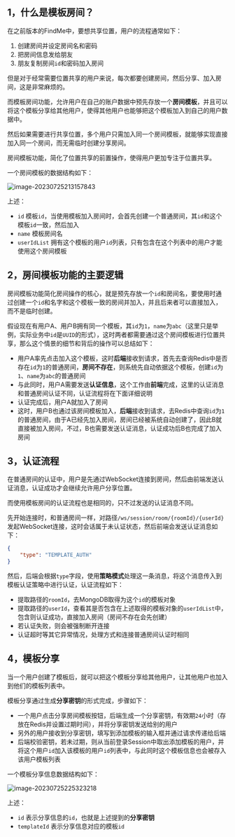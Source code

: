 ## 1，什么是模板房间？

在之前版本的FindMe中，要想共享位置，用户的流程通常如下：

1. 创建房间并设定房间名和密码
2. 把房间信息发给朋友
3. 朋友复制房间`id`和密码加入房间

但是对于经常需要位置共享的用户来说，每次都要创建房间，然后分享、加入房间，这是非常麻烦的。

而模板房间功能，允许用户在自己的账户数据中预先存放一个**房间模板**，并且可以将这个模板分享给其他用户，使得其他用户也能够把这个模板加入到自己的用户数据中。

然后如果需要进行共享位置，多个用户只需加入同一个房间模板，就能够实现直接加入同一个房间，而无需临时创建分享房间。

房间模板功能，简化了位置共享的前置操作，使得用户更加专注于位置共享。

一个房间模板的数据结构如下：

![image-20230725213157843](https://swsk33-note.oss-cn-shanghai.aliyuncs.com/undefinedimage-20230725213157843.png)

上述：

- `id` 模板`id`，当使用模板加入房间时，会首先创建一个普通房间，其`id`和这个模板`id`一致，然后加入
- `name` 模板房间名
- `userIdList` 拥有这个模板的用户`id`列表，只有包含在这个列表中的用户才能使用这个房间模板

## 2，房间模板功能的主要逻辑

房间模板功能简化房间操作的核心，就是预先存放一个`id`和房间名，要使用时通过创建一个`id`和名字和这个模板一致的房间并加入，并且后来者可以直接加入，而不是临时创建。

假设现在有用户A、用户B拥有同一个模板，其`id`为`1`，`name`为`abc`（这里只是举例，实际业务中`id`是`UUID`的形式），这时两者都需要通过这个房间模板进行位置共享，那么这个情景的细节和背后的操作可以总结如下：

- 用户A率先点击加入这个模板，这时**后端**接收到请求，首先去查询Redis中是否存在`id`为`1`的普通房间，**房间不存在**，则系统先自动依据这个模板，创建`id`为`1`、`name`为`abc`的普通房间
- 与此同时，用户A需要发送**认证信息**，这个工作由**前端**完成，这里的认证消息和普通房间认证不同，认证流程将在下面详细说明
- 认证完成后，用户A就加入了房间
- 这时，用户B也通过该房间模板加入，**后端**接收到请求，去Redis中查询`id`为`1`的普通房间，由于A已经先加入房间，房间已经被系统自动创建了，因此B就直接被加入房间，不过，B也需要发送认证消息，认证成功后B也完成了加入房间

## 3，认证流程

在普通房间的认证中，用户是先通过WebSocket连接到房间，然后由前端发送认证消息，认证成功才会继续允许用户分享位置。

而使用模板房间的认证流程也是相同的，只不过发送的认证消息不同。

先开始连接时，和普通房间一样，对路径`/ws/session/room/{roomId}/{userId}`发起WebSocket连接，这时会话属于未认证状态，然后前端会发送认证消息如下：

```json
{
	"type": "TEMPLATE_AUTH"
}
```

然后，后端会根据`type`字段，使用**策略模式**处理这一条消息，将这个消息传入到模板认证策略中进行认证，认证流程如下：

- 提取路径的`roomId`，去MongoDB取得为这个`id`的模板对象
- 提取路径的`userId`，查看其是否包含在上述取得的模板对象的`userIdList`中，包含则认证成功，直接加入房间（房间不存在会先创建）
- 若认证失败，则会被强制断开连接
- 认证超时等其它异常情况，处理方式和连接普通房间认证时相同

## 4，模板分享

当一个用户创建了模板后，就可以把这个模板分享给其他用户，让其他用户也加入到他们的模板列表中。

模板分享通过生成**分享密钥**的形式完成，步骤如下：

- 一个用户点击分享房间模板按钮，后端生成一个分享密钥，有效期`24`小时（存放在Redis并设置过期时间），并将分享密钥发送给别的用户
- 另外的用户接收到分享密钥，填写到添加模板的输入框并通过请求传递给后端
- 后端校验密钥，若未过期，则从当前登录Session中取出添加模板的用户，并将这个用户`id`加入该模板的用户`id`列表中，与此同时这个模板信息也会被存入该用户模板列表

一个模板分享信息数据结构如下：

![image-20230725225323218](https://swsk33-note.oss-cn-shanghai.aliyuncs.com/undefinedimage-20230725225323218.png)

上述：

- `id` 表示分享信息的`id`，也就是上述提到的**分享密钥**
- `templateId` 表示分享信息对应的模板`id`